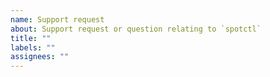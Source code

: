 ```yaml
---
name: Support request
about: Support request or question relating to `spotctl`
title: ""
labels: ""
assignees: ""
---
```


<!--
STOP, PLEASE READ BEFORE CREATING AN ISSUE!

If you're looking for help, check [Stack Overflow](https://stackoverflow.com/questions/tagged/spotctl/). You can also post your question on the [Spotinst Community Slack](http://slack.spot.io/).
-->
